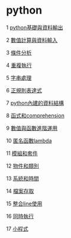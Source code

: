 # python
1 [python基礎與資料輸出](./python基礎與資料輸出)

2 [數值計算與資料輸入](./數值計算與資料輸入)

3 [條件分析](./條件分析)

4 [重複執行](./重複執行)

5 [字串處理](./字串處理)

6 [正規則表達式](./正規則表達式)

7 [python內建的資料結構](./python內建的資料結構)

8 [函式和comprehension](./函式和comprehension)

9 [數值與函數進階運用](./數值與函數進階運用)

10 [匿名函數lambda](./匿名函數lambda)

11 [模組和套件](./模組和套件)

12 [物件和類別](./物件和類別)

13 [系統和時間](./系統和時間)

14 [檔案存取](./檔案存取/README.ipynb)

15 [整合line使用](./line)

16 [同時執行](./Concurrency)

17 [小程式](./小程式)